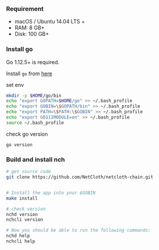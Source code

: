### Requirement
 * macOS / Ubuntu 14.04 LTS +
 * RAM: 8 GB+
 * Disk: 100 GB+

### Install go

Go 1.12.5+ is required.

Install ```go``` from [here](https://golang.org/doc/install)

set env
```bash
mkdir -p $HOME/go/bin
echo "export GOPATH=$HOME/go" >> ~/.bash_profile
echo "export GOBIN=\$GOPATH/bin" >> ~/.bash_profile
echo "export PATH=\$PATH:\$GOBIN" >> ~/.bash_profile
echo "export GO111MODULE=on" >> ~/.bash_profile
source ~/.bash_profile
```

check go version
```cassandraql
go version

```

### Build and install nch

```bash
# get source code
git clone https://github.com/NetCloth/netcloth-chain.git


# Install the app into your $GOBIN
make install

# check version
nchd version
nchcli version

# Now you should be able to run the following commands:
nchd help
nchcli help
```